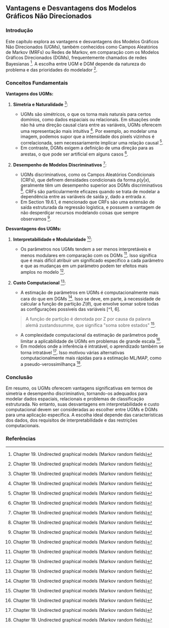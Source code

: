 ## Vantagens e Desvantagens dos Modelos Gráficos Não Direcionados

### Introdução
Este capítulo explora as vantagens e desvantagens dos Modelos Gráficos Não Direcionados (UGMs), também conhecidos como Campos Aleatórios de Markov (MRFs) ou Redes de Markov, em comparação com os Modelos Gráficos Direcionados (DGMs), frequentemente chamados de redes Bayesianas [^1]. A escolha entre UGM e DGM depende da natureza do problema e das prioridades do modelador [^1].

### Conceitos Fundamentais

**Vantagens dos UGMs:**

1.  **Simetria e Naturalidade** [^1]:
    -   UGMs são simétricos, o que os torna mais naturais para certos domínios, como dados espaciais ou relacionais. Em situações onde não há uma direção causal clara entre as variáveis, UGMs oferecem uma representação mais intuitiva [^1]. Por exemplo, ao modelar uma imagem, podemos supor que a intensidade dos pixels vizinhos é correlacionada, sem necessariamente implicar uma relação causal [^1].
    -   Em contraste, DGMs exigem a definição de uma direção para as arestas, o que pode ser artificial em alguns casos [^1].

2.  **Desempenho de Modelos Discriminativos** [^1]:
    -   UGMs discriminativos, como os Campos Aleatórios Condicionais (CRFs), que definem densidades condicionais da forma $p(y|x)$, geralmente têm um desempenho superior aos DGMs discriminativos [^1]. CRFs são particularmente eficazes quando se trata de modelar a dependência entre as variáveis de saída *y*, dado a entrada *x*.
    -   Em Section 19.6.1, é mencionado que CRFs são uma extensão de saída estruturada da regressão logística, e possuem a vantagem de não desperdiçar recursos modelando coisas que sempre observamos [^24].

**Desvantagens dos UGMs:**

1.  **Interpretabilidade e Modularidade** [^1]:
    -   Os parâmetros nos UGMs tendem a ser menos interpretáveis e menos modulares em comparação com os DGMs [^1]. Isso significa que é mais difícil atribuir um significado específico a cada parâmetro e que as mudanças em um parâmetro podem ter efeitos mais amplos no modelo [^1].

2.  **Custo Computacional** [^1]:
    -   A estimação de parâmetros em UGMs é computacionalmente mais cara do que em DGMs [^1]. Isso se deve, em parte, à necessidade de calcular a função de partição $Z(\theta)$, que envolve somar sobre todas as configurações possíveis das variáveis [^1, 6].

    > A função de partição é denotada por Z por causa da palavra alemã zustandssumme, que significa "soma sobre estados" [^6].

    -   A complexidade computacional da estimação de parâmetros pode limitar a aplicabilidade de UGMs em problemas de grande escala [^1].
    -   Em modelos onde a inferência é intratável, o aprendizado também se torna intratável [^18]. Isso motivou várias alternativas computacionalmente mais rápidas para a estimação ML/MAP, como a pseudo-verossimilhança [^18].

### Conclusão
Em resumo, os UGMs oferecem vantagens significativas em termos de simetria e desempenho discriminativo, tornando-os adequados para modelar dados espaciais, relacionais e problemas de classificação estruturada. No entanto, suas desvantagens em interpretabilidade e custo computacional devem ser consideradas ao escolher entre UGMs e DGMs para uma aplicação específica. A escolha ideal depende das características dos dados, dos requisitos de interpretabilidade e das restrições computacionais.

### Referências
[^1]: Chapter 19. Undirected graphical models (Markov random fields)
[^6]: Chapter 19. Undirected graphical models (Markov random fields)
[^18]: Chapter 19. Undirected graphical models (Markov random fields)
[^24]: Chapter 19. Undirected graphical models (Markov random fields)
<!-- END -->